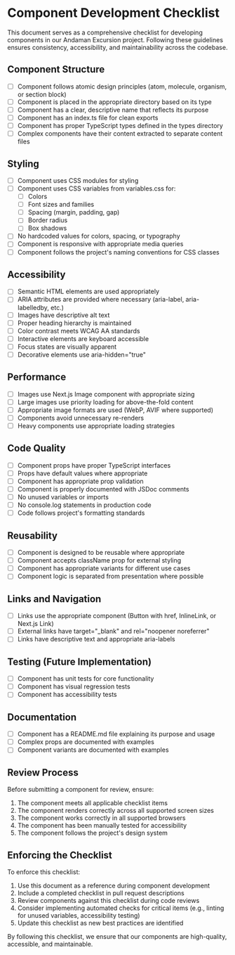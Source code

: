 # Component Development Checklist

This document serves as a comprehensive checklist for developing components in our Andaman Excursion project. Following these guidelines ensures consistency, accessibility, and maintainability across the codebase.

## Component Structure

- [ ] Component follows atomic design principles (atom, molecule, organism, or section block)
- [ ] Component is placed in the appropriate directory based on its type
- [ ] Component has a clear, descriptive name that reflects its purpose
- [ ] Component has an index.ts file for clean exports
- [ ] Component has proper TypeScript types defined in the types directory
- [ ] Complex components have their content extracted to separate content files

## Styling

- [ ] Component uses CSS modules for styling
- [ ] Component uses CSS variables from variables.css for:
  - [ ] Colors
  - [ ] Font sizes and families
  - [ ] Spacing (margin, padding, gap)
  - [ ] Border radius
  - [ ] Box shadows
- [ ] No hardcoded values for colors, spacing, or typography
- [ ] Component is responsive with appropriate media queries
- [ ] Component follows the project's naming conventions for CSS classes

## Accessibility

- [ ] Semantic HTML elements are used appropriately
- [ ] ARIA attributes are provided where necessary (aria-label, aria-labelledby, etc.)
- [ ] Images have descriptive alt text
- [ ] Proper heading hierarchy is maintained
- [ ] Color contrast meets WCAG AA standards
- [ ] Interactive elements are keyboard accessible
- [ ] Focus states are visually apparent
- [ ] Decorative elements use aria-hidden="true"

## Performance

- [ ] Images use Next.js Image component with appropriate sizing
- [ ] Large images use priority loading for above-the-fold content
- [ ] Appropriate image formats are used (WebP, AVIF where supported)
- [ ] Components avoid unnecessary re-renders
- [ ] Heavy components use appropriate loading strategies

## Code Quality

- [ ] Component props have proper TypeScript interfaces
- [ ] Props have default values where appropriate
- [ ] Component has appropriate prop validation
- [ ] Component is properly documented with JSDoc comments
- [ ] No unused variables or imports
- [ ] No console.log statements in production code
- [ ] Code follows project's formatting standards

## Reusability

- [ ] Component is designed to be reusable where appropriate
- [ ] Component accepts className prop for external styling
- [ ] Component has appropriate variants for different use cases
- [ ] Component logic is separated from presentation where possible

## Links and Navigation

- [ ] Links use the appropriate component (Button with href, InlineLink, or Next.js Link)
- [ ] External links have target="\_blank" and rel="noopener noreferrer"
- [ ] Links have descriptive text and appropriate aria-labels

## Testing (Future Implementation)

- [ ] Component has unit tests for core functionality
- [ ] Component has visual regression tests
- [ ] Component has accessibility tests

## Documentation

- [ ] Component has a README.md file explaining its purpose and usage
- [ ] Complex props are documented with examples
- [ ] Component variants are documented with examples

## Review Process

Before submitting a component for review, ensure:

1. The component meets all applicable checklist items
2. The component renders correctly across all supported screen sizes
3. The component works correctly in all supported browsers
4. The component has been manually tested for accessibility
5. The component follows the project's design system

## Enforcing the Checklist

To enforce this checklist:

1. Use this document as a reference during component development
2. Include a completed checklist in pull request descriptions
3. Review components against this checklist during code reviews
4. Consider implementing automated checks for critical items (e.g., linting for unused variables, accessibility testing)
5. Update this checklist as new best practices are identified

By following this checklist, we ensure that our components are high-quality, accessible, and maintainable.
